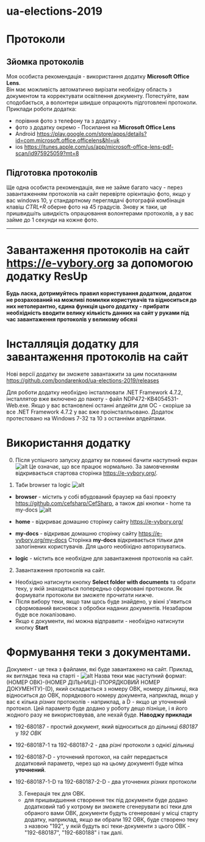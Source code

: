 # ua-elections-2019

# Протоколи

## Зйомка протоколів

Моя особиста рекомендація - використання додатку **Microsoft Office Lens**.  
Він має можливість автоматично вирізати необхідну область з документом та корректувати освітлення документу. Потестуйте, вам сподобається, а волонтери швидше опрацюють підготовлені протоколи.
Приклади роботи додатка:

- порівння фото з телефону та з додатку -
- фото з додатку окремо -
  Посилання на **Microsoft Office Lens**
- Android https://play.google.com/store/apps/details?id=com.microsoft.office.officelens&hl=uk
- ios https://itunes.apple.com/us/app/microsoft-office-lens-pdf-scan/id975925059?mt=8

## Підготовка протоколів

Ще одна особиста рекомендація, яке не займе багато часу - перез завантаженням протоколів на сайт перевірте орієнтацію фото, якщо у вас windows 10, у стандартному переглядачі фотографій комбінація клавіш _CTRL+R_ оберне фото на 45 градусів. Знову ж таки, це пришвидшіть швидкість опрацювання волонтерами протоколів, а у вас займе до 1 секунди на кожне фото.

- - -

# Завантаження протоколів на сайт https://e-vybory.org за допомогою додатку ResUp

 __Будь ласка, дотримуйтесь правил користування додатком, додаток не розрахований на можливі помилки користувачів та відноситься до них нетолерантно, єдина функція цього додатку - прибрати необхідність вводити велику кількість данних на сайт у руками під час завантаження протоколів у великому обсязі__


# Інсталляція додатку для завантаження протоколів на сайт

Нові версії додатку ви зможете завантажити за цим посиланням https://github.com/bondarenkod/ua-elections-2019/releases

Для роботи додатку необхідно інсталлювати .NET Framework 4.7.2, інсталлятор вже включено до пакету - файл NDP472-KB4054531-Web.exe.
Якщо у вас встановлені останні апдейти для ОС - скоріше за все .NET Framework 4.7.2 у вас вже проінсталльовано. Додаток протестовано на Windows 7-32 та 10 з останніми апдейтами.

# Використання додатку

0. Після успішного запуску додатку ви повинні бачити наступний екран ![alt](https://bdfss.blob.core.windows.net/shots/2019-04-20_19-10-23-ffec0c94-689a-4954-843f-c300b82820f9-ResUp.png)
   Це означає, що все працює нормально. За замовченням відкривається стартова сторінка https://e-vybory.org/.

1. Таби browser та logic ![alt](https://bdfss.blob.core.windows.net/shots/2019-04-20_19-20-58-66af35ab-1949-4ad4-983c-151875ca93eb-ResUp.png)   

- **browser** - містить у собі вбудований браузер на базі проекту https://github.com/cefsharp/CefSharp, а також дві кнопки - home та my-docs ![alt](https://bdfss.blob.core.windows.net/shots/2019-04-20_19-21-07-f15c0376-baad-49f3-9983-3c795d97e754-ResUp.png)     
- **home** - відкриває домашню сторінку сайту https://e-vybory.org/
- **my-docs** - відкриває домашню сторінку сайту https://e-vybory.org/my-docs
  Сторінка **my-docs** відкривається тільки для залогінених користувачів. Для цього необіхідно авторизуватись.

- **logic** - містить все необхідне для завантаження протоколів на сайт.

2. Завантаження протоколів на сайт.

- Необхідно натиснути кнопку **Select folder with documents** та обрати теку, у якій знаходяться попередньо сформовані протоколи. Як формувати протоколи ви зможете прочитати нижче.
- Після вибору теки, якщо там щось буде знайдено, у вікні з'явиться сформований висновок з обробки наданих документів. Незабаром буде все локалізовано.
- Якщо є документи, які можна відправити - необхідно натиснути кнопку **Start**

# Формування теки з документами.

Документ - це тека з файлами, які буде завантажено на сайт. Приклад, як виглядає тека на старті - ![alt](https://https://bdfss.blob.core.windows.net/shots/2019-04-20_19-31-30-d01bd813-be96-4614-bebe-68ae893909df-explorer.png)
Назва теки має наступний формат:
(НОМЕР ОВК)-(НОМЕР ДІЛЬНИЦІ)-(ПОРЯДКОВИЙ НОМЕР ДОКУМЕНТУ)-(D), який складається з номеру ОВК, номеру дільниці, яка відноситься до ОВК, порядкового номеру документа, наприклад, якщо у вас є кілька _різних_ протоколів - наприклад, а D - якщо це уточнений протокол. Цей параметр буде додано у роботу дещо пізніше, і я його жодного разу не використовував, але нехай буде.
**Наводжу приклади**

- 192-680187 - простий документ, який відноситься до дільниці _680187_ у _192 ОВК_
- 192-680187-1 та 192-680187-2 - два _різні_ протоколи з однієї дільниці
- 192-680187-D - уточнений протокол, на сайт передається додатковий параметр, через що на цьому документі буде мітка **уточнений**.
- 192-680187-1-D та 192-680187-2-D - два уточнених _різних_ протоколи
 

  3. Генерація тек для ОВК.

  - для пришвидшення створення тек під документи буде додано додатковий таб у котрому ви зможете сгенерувати всі теки для обраного вами ОВК, документи будуть сгенеровані у місці старту додатку, наприклад, якщо ви обрали 192 ОВК, буде створено теку з назвою "192", у якій будуть всі теки-документи з цього ОВК - "192-680187", "192-680188" і так далі.
